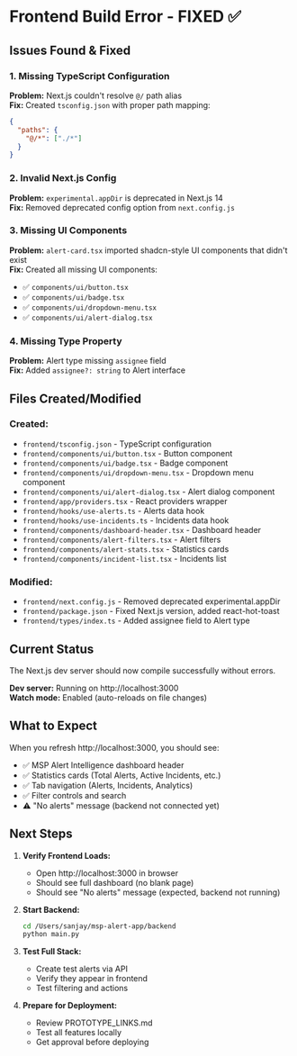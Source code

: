 # Frontend Build Error - FIXED ✅

## Issues Found & Fixed

### 1. Missing TypeScript Configuration
**Problem:** Next.js couldn't resolve `@/` path alias  
**Fix:** Created `tsconfig.json` with proper path mapping:
```json
{
  "paths": {
    "@/*": ["./*"]
  }
}
```

### 2. Invalid Next.js Config
**Problem:** `experimental.appDir` is deprecated in Next.js 14  
**Fix:** Removed deprecated config option from `next.config.js`

### 3. Missing UI Components
**Problem:** `alert-card.tsx` imported shadcn-style UI components that didn't exist  
**Fix:** Created all missing UI components:
- ✅ `components/ui/button.tsx`
- ✅ `components/ui/badge.tsx`
- ✅ `components/ui/dropdown-menu.tsx`
- ✅ `components/ui/alert-dialog.tsx`

### 4. Missing Type Property
**Problem:** Alert type missing `assignee` field  
**Fix:** Added `assignee?: string` to Alert interface

## Files Created/Modified

### Created:
- `frontend/tsconfig.json` - TypeScript configuration
- `frontend/components/ui/button.tsx` - Button component
- `frontend/components/ui/badge.tsx` - Badge component
- `frontend/components/ui/dropdown-menu.tsx` - Dropdown menu component
- `frontend/components/ui/alert-dialog.tsx` - Alert dialog component
- `frontend/app/providers.tsx` - React providers wrapper
- `frontend/hooks/use-alerts.ts` - Alerts data hook
- `frontend/hooks/use-incidents.ts` - Incidents data hook
- `frontend/components/dashboard-header.tsx` - Dashboard header
- `frontend/components/alert-filters.tsx` - Alert filters
- `frontend/components/alert-stats.tsx` - Statistics cards
- `frontend/components/incident-list.tsx` - Incidents list

### Modified:
- `frontend/next.config.js` - Removed deprecated experimental.appDir
- `frontend/package.json` - Fixed Next.js version, added react-hot-toast
- `frontend/types/index.ts` - Added assignee field to Alert type

## Current Status

The Next.js dev server should now compile successfully without errors.

**Dev server:** Running on http://localhost:3000  
**Watch mode:** Enabled (auto-reloads on file changes)

## What to Expect

When you refresh http://localhost:3000, you should see:
- ✅ MSP Alert Intelligence dashboard header
- ✅ Statistics cards (Total Alerts, Active Incidents, etc.)
- ✅ Tab navigation (Alerts, Incidents, Analytics)
- ✅ Filter controls and search
- ⚠️  "No alerts" message (backend not connected yet)

## Next Steps

1. **Verify Frontend Loads:**
   - Open http://localhost:3000 in browser
   - Should see full dashboard (no blank page)
   - Should see "No alerts" message (expected, backend not running)

2. **Start Backend:**
   ```bash
   cd /Users/sanjay/msp-alert-app/backend
   python main.py
   ```

3. **Test Full Stack:**
   - Create test alerts via API
   - Verify they appear in frontend
   - Test filtering and actions

4. **Prepare for Deployment:**
   - Review PROTOTYPE_LINKS.md
   - Test all features locally
   - Get approval before deploying

